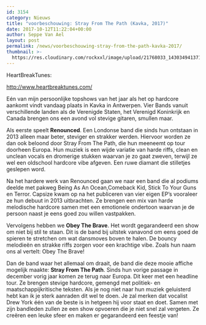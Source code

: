 ```yaml
---
id: 3154
category: Nieuws
title: "voorbeschouwing: Stray From The Path (Kavka, 2017)"
date: 2017-10-12T11:22:04+00:00
author: Seppe Van Ael
layout: post
permalink: /news/voorbeschouwing-stray-from-the-path-kavka-2017/
thumbnail: >-
  https://res.cloudinary.com/rockxxl/image/upload/21768033_1430349413712882_6535907887110210513_n.jpg
---
```

HeartBreakTunes:

http://www.heartbreaktunes.com/

Eén van mijn persoonlijke topshows van het jaar als het op hardcore aankomt vindt vandaag plaats in Kavka in Antwerpen. Vier Bands vanuit verschillende landen als de Verenigde Staten, het Verenigd Koninkrijk en Canada brengen ons een avond vol stevige gitaren, smullen maar.

Als eerste speelt **Renounced**. Een Londonse band die sinds hun ontstaan in 2013 alleen maar beter, steviger en strakker werden. Hiervoor worden ze dan ook beloond door Stray From The Path, die hun meeneemt op tour doorheen Europa. Hun muziek is een wijde variatie van harde riffs, clean en unclean vocals en dromerige stukken waarvan je zo gaat zweven, terwijl ze wel een oldschool hardcore vibe afgeven. Een ruwe diamant die stilletjes geslepen word.



Na het hardere werk van Renounced gaan we naar een band die al podiums deelde met pakweg Being As An Ocean,Comeback Kid, Stick To Your Guns en Terror. Capsize kwam op na het publiceren van vier eigen EP’s vooraleer ze hun debuut in 2013 uitbrachten. Ze brengen een mix van harde melodische hardcore samen met een emotionele ondertoon waarvan je de persoon naast je eens goed zou willen vastpakken.



Vervolgens hebben we **Obey The Brave**. Het wordt gegarandeerd een show om niet bij stil te staan. Dit is de band bij uitstek vanavond om eens goed de spieren te stretchen om wat dansmoves boven te halen. De bouncy melodieën en strakke riffs zorgen voor een krachtige vibe. Zoals hun naam ons al vertelt: Obey The Brave!



Dan de band waar het allemaal om draait, de band die deze mooie affiche mogelijk maakte: **Stray From The Path**. Sinds hun vorige passage in december vorig jaar komen ze terug naar Europa. Dit keer met een headline tour. Ze brengen stevige hardcore, gemengd met politiek- en maatschappijkritische teksten. Als je nog niet naar hun muziek geluisterd hebt kan ik je sterk aanraden dit wel te doen. Je zal merken dat vocalist Drew York één van de beste is in hetgeen hij voor staat en doet. Samen met zijn bandleden zullen ze een show opvoeren die je niet snel zal vergeten. Ze creëren een leuke sfeer en maken er gegarandeerd een feestje van!